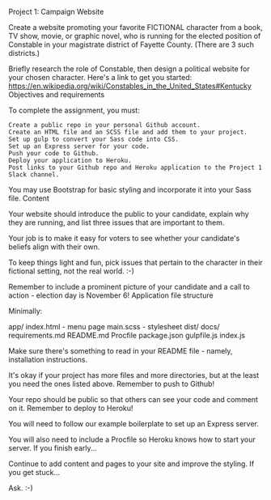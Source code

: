 Project 1: Campaign Website

Create a website promoting your favorite FICTIONAL character from a book, TV show, movie, or graphic novel, who is running for the elected position of Constable in your magistrate district of Fayette County. (There are 3 such districts.)

Briefly research the role of Constable, then design a political website for your chosen character. Here's a link to get you started: https://en.wikipedia.org/wiki/Constables_in_the_United_States#Kentucky
Objectives and requirements

To complete the assignment, you must:

    Create a public repo in your personal Github account.
    Create an HTML file and an SCSS file and add them to your project.
    Set up gulp to convert your Sass code into CSS.
    Set up an Express server for your code.
    Push your code to Github.
    Deploy your application to Heroku.
    Post links to your Github repo and Heroku application to the Project 1 Slack channel.

You may use Bootstrap for basic styling and incorporate it into your Sass file.
Content

Your website should introduce the public to your candidate, explain why they are running, and list three issues that are important to them.

Your job is to make it easy for voters to see whether your candidate's beliefs align with their own.

To keep things light and fun, pick issues that pertain to the character in their fictional setting, not the real world. :-)

Remember to include a prominent picture of your candidate and a call to action - election day is November 6!
Application file structure

Minimally:

  app/
    index.html - menu page
    main.scss - stylesheet
  dist/
  docs/
    requirements.md
  README.md
  Procfile
  package.json
  gulpfile.js
  index.js

Make sure there's something to read in your README file - namely, installation instructions.

It's okay if your project has more files and more directories, but at the least you need the ones listed above.
Remember to push to Github!

Your repo should be public so that others can see your code and comment on it.
Remember to deploy to Heroku!

You will need to follow our example boilerplate to set up an Express server.

You will also need to include a Procfile so Heroku knows how to start your server.
If you finish early...

Continue to add content and pages to your site and improve the styling.
If you get stuck...

Ask. :-)
